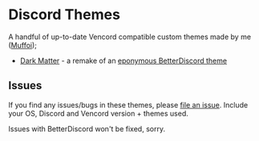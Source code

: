 # Discord Themes
A handful of up-to-date Vencord compatible custom themes made by me ([Muffoi](https://github.com/muffoi));

- [Dark Matter](https://github.com/muffoi/discord-themes/tree/main/src/dark-matter) - a remake of an [eponymous BetterDiscord theme](https://betterdiscord.app/theme/Dark%20Matter)

## Issues
If you find any issues/bugs in these themes, please [file an issue](https://github.com/muffoi/discord-themes/issues/new).
Include your OS, Discord and Vencord version + themes used.

Issues with BetterDiscord won't be fixed, sorry.